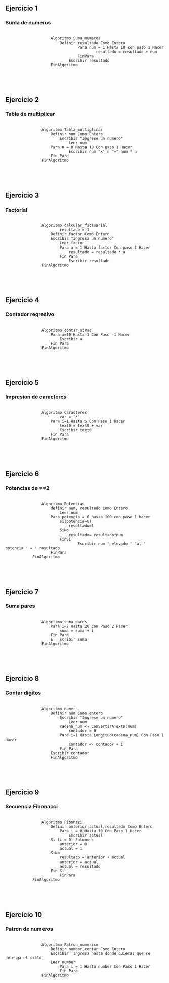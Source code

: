 <h2>Ejercicio 1</h2>
        <h3>Suma de numeros</h3>
    <pre>
            <code>
                    Algoritmo Suma_numeros
	                    Definir resultado Como Entero
	                            Para num = 1 Hasta 10 con paso 1 Hacer
		                                resultado = resultado + num
	                            FinPara
		                    Escribir resultado
	                FinAlgoritmo
            </code>
    </pre>
<br>

<h2>Ejercicio 2</h2>
        <h3>Tabla de multiplicar</h3>
    <pre>
            <code>
                Algoritmo Tabla_multiplicar
	                Definir num Como Entero
	                    Escribir "Ingrese un numero"
	                        Leer num
	                Para n = 0 Hasta 10 Con paso 1 Hacer
		                    Escribir num 'x' n "=" num * n
	                Fin Para
                FinAlgoritmo
            </code>
    </pre>
<br>

<h2>Ejercicio 3</h2>
        <h3>Factorial</h3>
    <pre>
            <code>
                Algoritmo calcular_factoarial 
	                    resultado = 1
	                Definir factor Como Entero
	                Escribir "ingresa un numero"
	                    Leer factor
	                    Para a = 1 Hasta factor Con paso 1 Hacer
		                    resultado = resultado * a
	                    Fin Para
	                        Escribir resultado
                FinAlgoritmo
        </code>
    </pre>
<br>

<h2>Ejercicio 4</h2>
        <h3>Contador regresivo</h3>
    <pre>
            <code>
                Algoritmo contar_atras
	                Para a=10 Hasta 1 Con Paso -1 Hacer
		                Escribir a
	                Fin Para
                FinAlgoritmo
             </code>
    </pre>
<br>

<h2>Ejercicio 5 </h2>
        <h3>Impresion de caracteres</h3>
    <pre>
            <code>
                Algoritmo Caracteres
	                    var = '*'
	                Para i=1 Hasta 5 Con Paso 1 Hacer
		                text0 = text0 + var
		                Escribir text0
	                Fin Para
                FinAlgoritmo
            </code>
    </pre>
<br>

<h2>Ejercicio 6</h2>
        <h3>Potencias de **2</h3>
    <pre>
            <code>
                Algoritmo Potencias
	                definir num, resultado Como Entero
	                    Leer num
	                Para potencia = 0 hasta 100 con paso 1 hacer
		                si(potencia=0)
			                resultado=1
		                SiNo
			                resultado= resultado*num
		                FinSi
		                        Escribir num ' elevado ' 'al ' potencia ' = ' resultado
	                FinPara
            FinAlgoritmo
            </code>
    </pre>
<br>

<h2>Ejercicio 7</h2>
        <h3>Suma pares</h3>
    <pre>
            <code>
                Algoritmo suma_pares
	                Para i=2 Hasta 20 Con Paso 2 Hacer
		                suma = suma + i
	                Fin Para
	                E   scribir suma
                FinAlgoritmo
            </code>
    </pre>
<br>

<h2>Ejercicio 8</h2>
        <h3>Contar digitos</h3>
    <pre>
            <code>
                Algoritmo numer
	                Definir num Como entero
	                    Escribir "Ingrese un numero"
	                        Leer num
	                    cadena_num <- ConvertirATexto(num)
	                        contador = 0
                        Para i=1 Hasta Longitud(cadena_num) Con Paso 1 Hacer
		                    contador <- contador + 1
                        Fin Para
	                Escribir contador
                    FinAlgoritmo
            </code>
    </pre>
<br>

<h2>Ejercicio 9</h2>
        <h3>Secuencia Fibonacci</h3>
    <pre>
            <code>
                Algoritmo Fibonazi
	                Definir anterior,actual,resultado Como Entero
	                    Para i = 0 Hasta 10 Con Paso 1 Hacer
                            Escribir actual
		            Si (i = 0) Entonces
			            anterior = 0
			            actual = 1
		            SiNo
			            resultado = anterior + actual
			            anterior = actual
			            actual = resultado
		            Fin Si
	                    FinPara
            FinAlgoritmo
        </code>
    </pre>
<br>

<h2>Ejercicio 10</h2>
        <h3>Patron de numeros</h3>
    <pre>
            <code>
                Algoritmo Patron_numerico
	                Definir number,contar Como Entero
	                Escribir 'Ingresa hasta donde quieras que se detenga el ciclo'
	                Leer number
	                    Para i = 1 Hasta number Con Paso 1 Hacer
		                Fin Para
                FinAlgoritmo
            </code>
    </pre>




